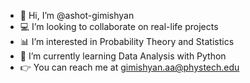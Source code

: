 - 👋 Hi, I’m @ashot-gimishyan
- 💻 I’m looking to collaborate on real-life projects
- 📊 I’m interested in Probability Theory and Statistics
- 🐍 I’m currently learning Data Analysis with Python
- 👉 You can reach me at gimishyan.aa@phystech.edu
